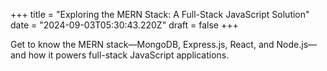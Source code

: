 +++
title = "Exploring the MERN Stack: A Full-Stack JavaScript Solution"
date = "2024-09-03T05:30:43.220Z"
draft = false
+++

  Get to know the MERN stack—MongoDB, Express.js, React, and Node.js—and how it powers full-stack JavaScript applications.
        